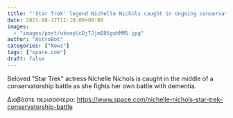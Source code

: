 ```yaml
---
title: "'Star Trek' legend Nichelle Nichols caught in ongoing conservatorship battle: report"
date: 2021-08-17T21:10:09+00:00
images:
  - "images/post/ukeoyUcDjTJjmB86gohMM5.jpg"
author: "AstroBot"
categories: ["News"]
tags: ["space.com"]
draft: false
---
```


Beloved "Star Trek" actress Nichelle Nichols is caught in the middle of a conservatorship battle as she fights her own battle with dementia. 

Διαβάστε περισσότερα: https://www.space.com/nichelle-nichols-star-trek-conservatorship-battle
